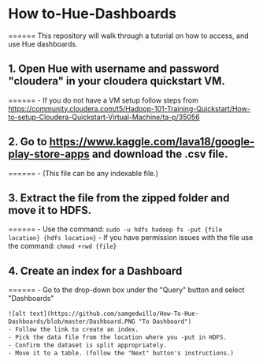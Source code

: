 # How to-Hue-Dashboards
======
This repository will walk through a tutorial on how to access, and use Hue dashboards.

## 1. Open Hue with username and password "cloudera" in your cloudera quickstart VM.
======
    - If you do not have a VM setup follow steps from
      https://community.cloudera.com/t5/Hadoop-101-Training-Quickstart/How-to-setup-Cloudera-Quickstart-Virtual-Machine/ta-p/35056

## 2. Go to https://www.kaggle.com/lava18/google-play-store-apps and download the .csv file. 
======
    - (This file can be any indexable file.)

## 3. Extract the file from the zipped folder and move it to HDFS.
======
    - Use the command: `sudo -u hdfs hadoop fs -put {file location} {hdfs location}`
    - If you have permission issues with the file use the command: `chmod +rwd {file}`

## 4. Create an index for a Dashboard
======
    - Go to the drop-down box under the "Query" button and select "Dashboards"

    ![alt text](https://github.com/samgedwillo/How-To-Hue-Dashboards/blob/master/Dashboard.PNG "To Dashboard")
    - Follow the link to create an index.
    - Pick the data file from the location where you -put in HDFS.
    - Confirm the dataset is split appropriately.
    - Move it to a table. (follow the "Next" button's instructions.)
 
    
